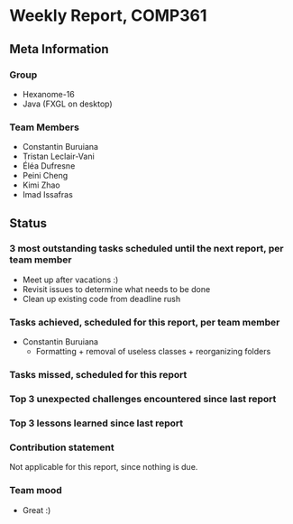 # Weekly Report, COMP361

## Meta Information

### Group

* Hexanome-16
* Java (FXGL on desktop)

### Team Members

* Constantin Buruiana
* Tristan Leclair-Vani
* Éléa Dufresne
* Peini Cheng
* Kimi Zhao
* Imad Issafras

## Status

### 3 most outstanding tasks scheduled until the next report, per team member

- Meet up after vacations :)
- Revisit issues to determine what needs to be done
- Clean up existing code from deadline rush

### Tasks achieved, scheduled for this report, per team member

* Constantin Buruiana
  * Formatting + removal of useless classes + reorganizing folders

### Tasks missed, scheduled for this report

### Top 3 unexpected challenges encountered since last report

### Top 3 lessons learned since last report

### Contribution statement

Not applicable for this report, since nothing is due.

### Team mood

* Great :)
